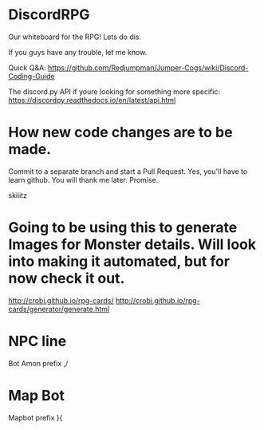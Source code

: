 # DiscordRPG
Our whiteboard for the RPG! Lets do dis.


If you guys have any trouble, let me know. 

Quick Q&A:
https://github.com/Redjumpman/Jumper-Cogs/wiki/Discord-Coding-Guide

The discord.py API if youre looking for something more specific:
https://discordpy.readthedocs.io/en/latest/api.html


# How new code changes are to be made.
Commit to a separate branch and start a Pull Request. Yes, you'll have to learn github. You will thank me later. Promise.

skiiitz

# Going to be using this to generate Images for Monster details. Will look into making it automated, but for now check it out.
http://crobi.github.io/rpg-cards/
http://crobi.github.io/rpg-cards/generator/generate.html

# NPC line
Bot Amon prefix ,/

# Map Bot
Mapbot prefix }{
